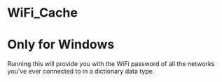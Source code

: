 # WiFi_Cache
# Only for Windows
Running this will provide you with the WiFi password of all the networks you've ever connected to in a dictionary data type.
